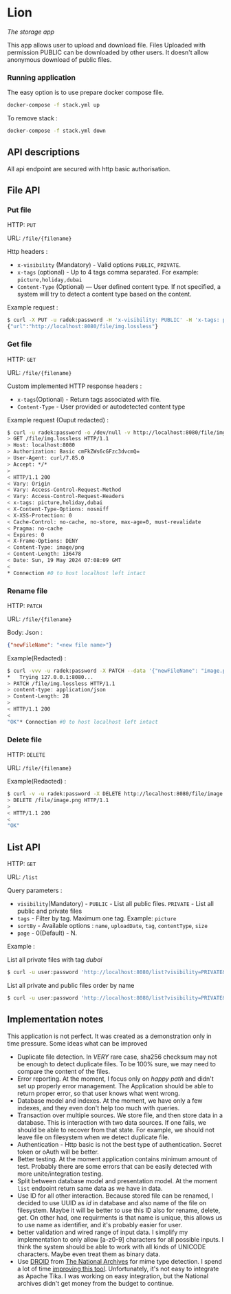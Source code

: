 # Lion
_The storage app_

This app allows user to upload and download file. Files Uploaded with permission PUBLIC can be downloaded by other users.
It doesn't allow anonymous download of public files.

### Running application

The easy option is to use prepare docker compose file.

```bash
docker-compose -f stack.yml up
```
To remove stack :

```bash
docker-compose -f stack.yml down
```

## API descriptions

All api endpoint are secured with http basic authorisation.

## File API

### Put file

HTTP: `PUT`

URL: `/file/{filename}`

Http headers : 
 * `x-visibility` (Mandatory) - Valid options `PUBLIC`, `PRIVATE`.
 * `x-tags` (optional) - Up to 4 tags comma separated. For example: `picture,holiday,dubai`
 * `Content-Type` (Optional) — User defined content type. If not specified, a system will try to detect a content type based on the content.

Example request : 

```Bash
$ curl -X PUT -u radek:password -H 'x-visibility: PUBLIC' -H 'x-tags: picture,holiday,dubai' -T src/test/resources/img.lossless http://localhost:8080/file/img.lossless
{"url":"http://localhost:8080/file/img.lossless"}
```

### Get file

HTTP: `GET`

URL: `/file/{filename}`

Custom implemented HTTP response headers : 
* `x-tags`(Optional) - Return tags associated with file.
* `Content-Type` - User provided or autodetected content type

Example request (Ouput redacted) :

```Bash
$ curl -u radek:password -o /dev/null -v http://localhost:8080/file/img.lossless
> GET /file/img.lossless HTTP/1.1
> Host: localhost:8080
> Authorization: Basic cmFkZWs6cGFzc3dvcmQ=
> User-Agent: curl/7.85.0
> Accept: */*
>
< HTTP/1.1 200
< Vary: Origin
< Vary: Access-Control-Request-Method
< Vary: Access-Control-Request-Headers
< x-tags: picture,holiday,dubai
< X-Content-Type-Options: nosniff
< X-XSS-Protection: 0
< Cache-Control: no-cache, no-store, max-age=0, must-revalidate
< Pragma: no-cache
< Expires: 0
< X-Frame-Options: DENY
< Content-Type: image/png
< Content-Length: 136478
< Date: Sun, 19 May 2024 07:08:09 GMT
<
* Connection #0 to host localhost left intact
```
### Rename file

HTTP: `PATCH`

URL: `/file/{filename}`

Body: Json : 
```Json
{"newFileName": "<new file name>"}
```

Example(Redacted) : 
```bash
$ curl -vvv -u radek:password -X PATCH --data '{"newFileName": "image.png"}' -H "content-type: application/json" http://localhost:8080/file/img.lossless
*   Trying 127.0.0.1:8080...
> PATCH /file/img.lossless HTTP/1.1
> content-type: application/json
> Content-Length: 28
>
< HTTP/1.1 200
<
"OK"* Connection #0 to host localhost left intact
```
### Delete file

HTTP: `DELETE`

URL: `/file/{filename}`

Example(Redacted) : 
```bash
$ curl -v -u radek:password -X DELETE http://localhost:8080/file/image.png
> DELETE /file/image.png HTTP/1.1
>
< HTTP/1.1 200
<
"OK"
```
## List API

HTTP: `GET`

URL: `/list`

Query parameters : 
* `visibility`(Mandatory) - `PUBLIC` - List all public files. `PRIVATE` - List all public and private files
* `tags` - Filter by tag. Maximum one tag. Example: `picture`
* `sortBy` - Available options : `name`, `uploadDate`, `tag`, `contentType`, `size`
* `page` - 0(Default) - N. 

Example :

List all private files with tag _dubai_
```bash
$ curl -u user:password 'http://localhost:8080/list?visibility=PRIVATE&tags=dubai'
```

List all private and public files order by name
```bash
$ curl -u user:password 'http://localhost:8080/list?visibility=PRIVATE&sortBy=name&page=1'
```

## Implementation notes

This application is not perfect. It was created as a demonstration only in time pressure. Some ideas what can be improved 
* Duplicate file detection. In *VERY* rare case, sha256 checksum may not be enough to detect duplicate files. 
  To be 100% sure, we may need to compare the content of the files.
* Error reporting. At the moment, I focus only on _happy path_ and didn't set up properly error management. 
  The Application should be able to return proper error, so that user knows what went wrong.
* Database model and indexes. At the moment, we have only a few indexes, and they even don't help too much with queries.
* Transaction over multiple sources. We store file, and then store data in a database. This is interaction with two data sources.
  If one fails, we should be able to recover from that state. For example, we should not leave file on filesystem when we detect duplicate file.
* Authentication - Http basic is not the best type of authentication. Secret token or oAuth will be better.
* Better testing. At the moment application contains minimum amount of test. Probably there are some errors that 
  can be easily detected with more unite/integration testing.
* Split between database model and presentation model. At the moment `list` endpoint return same data as we have in data.
* Use ID for all other interaction. Because stored file can be renamed, I decided to use UUID as _id_ in database and also name of the file on filesystem.
  Maybe it will be better to use this ID also for rename, delete, get. On other had, one requirments is that name is unique,
  this allows us to use name as identifier, and it's probably easier for user.
* better validation and wired range of input data. I simplify my implementation to only allow [a-z0-9] characters for all possible inputs.
  I think the system should be able to work with all kinds of UNICODE characters. Maybe even treat them as binary data.
* Use [DROID](https://github.com/digital-preservation/droid) from [The National Archives](https://www.nationalarchives.gov.uk/) for mime type detection.
  I spend a lot of time [improving this tool](https://github.com/digital-preservation/droid/pulls?q=is%3Apr+author%3Arhubner). 
  Unfortunately, it's not easy to integrate as Apache Tika. I was working on easy integration, but the National archives didn't 
  get money from the budget to continue.
